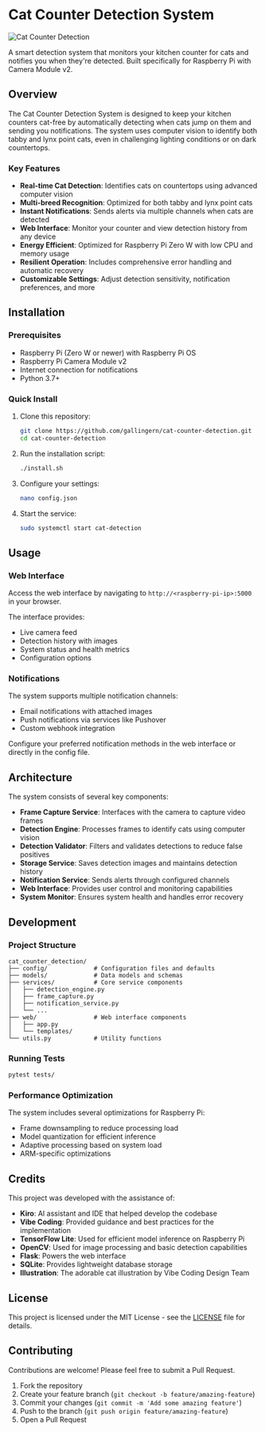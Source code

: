 # Cat Counter Detection System

![Cat Counter Detection](docs/images/cat-illustration.png)

A smart detection system that monitors your kitchen counter for cats and notifies you when they're detected. Built specifically for Raspberry Pi with Camera Module v2.

## Overview

The Cat Counter Detection System is designed to keep your kitchen counters cat-free by automatically detecting when cats jump on them and sending you notifications. The system uses computer vision to identify both tabby and lynx point cats, even in challenging lighting conditions or on dark countertops.

### Key Features

- **Real-time Cat Detection**: Identifies cats on countertops using advanced computer vision
- **Multi-breed Recognition**: Optimized for both tabby and lynx point cats
- **Instant Notifications**: Sends alerts via multiple channels when cats are detected
- **Web Interface**: Monitor your counter and view detection history from any device
- **Energy Efficient**: Optimized for Raspberry Pi Zero W with low CPU and memory usage
- **Resilient Operation**: Includes comprehensive error handling and automatic recovery
- **Customizable Settings**: Adjust detection sensitivity, notification preferences, and more

## Installation

### Prerequisites

- Raspberry Pi (Zero W or newer) with Raspberry Pi OS
- Raspberry Pi Camera Module v2
- Internet connection for notifications
- Python 3.7+

### Quick Install

1. Clone this repository:
   ```bash
   git clone https://github.com/gallingern/cat-counter-detection.git
   cd cat-counter-detection
   ```

2. Run the installation script:
   ```bash
   ./install.sh
   ```

3. Configure your settings:
   ```bash
   nano config.json
   ```

4. Start the service:
   ```bash
   sudo systemctl start cat-detection
   ```

## Usage

### Web Interface

Access the web interface by navigating to `http://<raspberry-pi-ip>:5000` in your browser.

The interface provides:
- Live camera feed
- Detection history with images
- System status and health metrics
- Configuration options

### Notifications

The system supports multiple notification channels:
- Email notifications with attached images
- Push notifications via services like Pushover
- Custom webhook integration

Configure your preferred notification methods in the web interface or directly in the config file.

## Architecture

The system consists of several key components:

- **Frame Capture Service**: Interfaces with the camera to capture video frames
- **Detection Engine**: Processes frames to identify cats using computer vision
- **Detection Validator**: Filters and validates detections to reduce false positives
- **Storage Service**: Saves detection images and maintains detection history
- **Notification Service**: Sends alerts through configured channels
- **Web Interface**: Provides user control and monitoring capabilities
- **System Monitor**: Ensures system health and handles error recovery

## Development

### Project Structure

```
cat_counter_detection/
├── config/             # Configuration files and defaults
├── models/             # Data models and schemas
├── services/           # Core service components
│   ├── detection_engine.py
│   ├── frame_capture.py
│   ├── notification_service.py
│   └── ...
├── web/                # Web interface components
│   ├── app.py
│   └── templates/
└── utils.py            # Utility functions
```

### Running Tests

```bash
pytest tests/
```

### Performance Optimization

The system includes several optimizations for Raspberry Pi:
- Frame downsampling to reduce processing load
- Model quantization for efficient inference
- Adaptive processing based on system load
- ARM-specific optimizations

## Credits

This project was developed with the assistance of:

- **Kiro**: AI assistant and IDE that helped develop the codebase
- **Vibe Coding**: Provided guidance and best practices for the implementation
- **TensorFlow Lite**: Used for efficient model inference on Raspberry Pi
- **OpenCV**: Used for image processing and basic detection capabilities
- **Flask**: Powers the web interface
- **SQLite**: Provides lightweight database storage
- **Illustration**: The adorable cat illustration by Vibe Coding Design Team

## License

This project is licensed under the MIT License - see the [LICENSE](LICENSE) file for details.

## Contributing

Contributions are welcome! Please feel free to submit a Pull Request.

1. Fork the repository
2. Create your feature branch (`git checkout -b feature/amazing-feature`)
3. Commit your changes (`git commit -m 'Add some amazing feature'`)
4. Push to the branch (`git push origin feature/amazing-feature`)
5. Open a Pull Request
